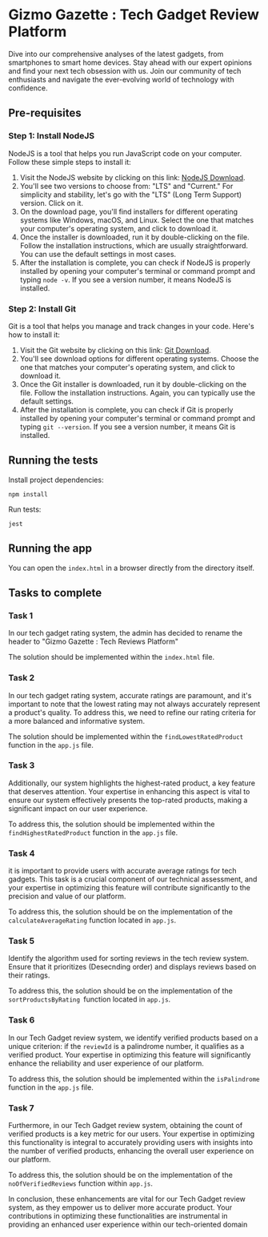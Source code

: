 # Gizmo Gazette : Tech Gadget Review Platform

Dive into our comprehensive analyses of the latest gadgets, from smartphones to smart home devices. Stay ahead with our expert opinions and find your next tech obsession with us. Join our community of tech enthusiasts and navigate the ever-evolving world of technology with confidence.

## Pre-requisites

### Step 1: Install NodeJS

NodeJS is a tool that helps you run JavaScript code on your computer. Follow these simple steps to install it:

1. Visit the NodeJS website by clicking on this link: [NodeJS Download](https://nodejs.org/en/download/).
2. You'll see two versions to choose from: "LTS" and "Current." For simplicity and stability, let's go with the "LTS" (Long Term Support) version. Click on it.
3. On the download page, you'll find installers for different operating systems like Windows, macOS, and Linux. Select the one that matches your computer's operating system, and click to download it.
4. Once the installer is downloaded, run it by double-clicking on the file. Follow the installation instructions, which are usually straightforward. You can use the default settings in most cases.
5. After the installation is complete, you can check if NodeJS is properly installed by opening your computer's terminal or command prompt and typing `node -v`. If you see a version number, it means NodeJS is installed.

### Step 2: Install Git

Git is a tool that helps you manage and track changes in your code. Here's how to install it:

1. Visit the Git website by clicking on this link: [Git Download](https://git-scm.com/downloads).
2. You'll see download options for different operating systems. Choose the one that matches your computer's operating system, and click to download it.
3. Once the Git installer is downloaded, run it by double-clicking on the file. Follow the installation instructions. Again, you can typically use the default settings.
4. After the installation is complete, you can check if Git is properly installed by opening your computer's terminal or command prompt and typing `git --version`. If you see a version number, it means Git is installed.

## Running the tests

Install project dependencies:

``npm install``

Run tests:

``jest``

## Running the app

You can open the `index.html` in a browser directly from the directory itself.

## Tasks to complete

### Task 1

In our tech gadget rating system, the admin has decided to rename the header to "Gizmo Gazette : Tech Reviews Platform"

The solution should be implemented within the `index.html` file.

### Task 2

In our tech gadget rating system, accurate ratings are paramount, and it's important to note that the lowest rating may not always accurately represent a product's quality. To address this, we need to refine our rating criteria for a more balanced and informative system.

The solution should be implemented within the `findLowestRatedProduct` function in the `app.js` file.

### Task 3

Additionally, our system highlights the highest-rated product, a key feature that deserves attention. Your expertise in enhancing this aspect is vital to ensure our system effectively presents the top-rated products, making a significant impact on our user experience.

To address this, the solution should be implemented within the `findHighestRatedProduct` function in the `app.js` file.

### Task 4

it is important to provide users with accurate average ratings for tech gadgets. This task is a crucial component of our technical assessment, and your expertise in optimizing this feature will contribute significantly to the precision and value of our platform.

To address this, the solution should be on the implementation of the `calculateAverageRating` function located in `app.js`.

### Task 5

Identify the algorithm used for sorting reviews in the tech review system. Ensure that it prioritizes (Desecnding order) and displays reviews based on their ratings.

To address this, the solution should be on the implementation of the `sortProductsByRating `function located in `app.js`.

### Task 6

In our Tech Gadget review system, we identify verified products based on a unique criterion: if the `reviewId` is a palindrome number, it qualifies as a verified product. Your expertise in optimizing this feature will significantly enhance the reliability and user experience of our platform.

To address this, the solution should be implemented within the `isPalindrome` function in the `app.js` file.

### Task 7

Furthermore, in our Tech Gadget review system, obtaining the count of verified products is a key metric for our users.  Your expertise in optimizing this functionality is integral to accurately providing users with insights into the number of verified products, enhancing the overall user experience on our platform.

To address this, the solution should be on the implementation of the `noOfVerifiedReviews` function within `app.js`.

In conclusion, these enhancements are vital for our Tech Gadget review system, as they empower us to deliver more accurate product. Your contributions in optimizing these functionalities are instrumental in providing an enhanced user experience within our tech-oriented domain
